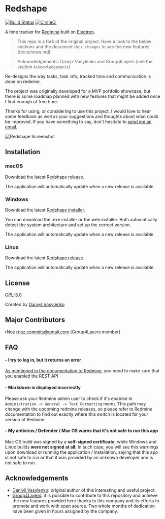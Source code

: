 # Redshape

[![Build Status](https://travis-ci.com/Spring3/redshape.svg?branch=master)](https://travis-ci.com/Spring3/redshape)
[![CircleCI](https://circleci.com/gh/Spring3/redshape/tree/master.svg?style=svg)](https://circleci.com/gh/Spring3/redshape/tree/master)

A time tracker for [Redmine](https://www.redmine.org) built on [Electron](https://github.com/electron/electron).

> This repo is a fork of the original project. Have a look to the below sections and the document `rNoz changes` to see the new features (docs/news.md).
>
> Acknowledgements: Daniyil Vasylenko and Group4Layers (see the section `Acknowledgements`)

Re-designs the way tasks, task info, tracked time and communication is done on redmine.

The project was originally developed for a MVP portfolio showcase, but there is some roadmap planned with new features that might be added once I find enough of free time.

Thanks for using, or considering to use this project. I would love to hear some feedback as well as your suggestions and thoughts about what could be improved. If you have something to say, don't hesitate to [send me an email](mailto:redshape.app@gmail.com).

![Redshape Screenshot](https://user-images.githubusercontent.com/4171202/58926139-bbd6df00-8752-11e9-92bb-ddfdb5bce33d.png)

## Installation

### macOS

Download the latest [Redshape release](https://github.com/Spring3/redshape/releases/latest).

The application will automatically update when a new release is available.

### Windows

Download the latest [Redshape installer](https://github.com/Spring3/redshape/releases).

You can download the .exe installer or the web installer. Both automatically detect the system architecture and set up the correct version.

The application will automatically update when a new release is available.

### Linux

Download the latest [Redshape release](https://github.com/Spring3/redshape/releases/latest).

The application will automatically update when a new release is available.

## License
[GPL-3.0](https://github.com/Spring3/redshape/blob/master/LICENSE.md)

Created by [Daniyil Vasylenko](https://github.com/Spring3)

## Major Contributors

rNoz <rnoz.commits@gmail.com> (Group4Layers member).

## FAQ

#### - I try to log in, but it returns an error
[As mentioned in the documentation to Redmine](https://www.redmine.org/projects/redmine/wiki/Rest_api#Authentication), you need to make sure that you enabled the REST API

#### - Markdown is displayed incorrectly
Please ask your Redmine admin user to check if it's enabled in `Administration -> General -> Text Formatting` menu. This path may change with the upcoming redmine releases, so please refer to Redmine documentation to find out exactly where this switch is located for your version of Redmine

#### - My antivirus / Defender / Mac OS warns that it's not safe to run this app
Mac OS build was signed by a **self-signed certificate**, while Windows and Linux builds **were not signed at all**. In such case, you will see this warnings upon download or running the application / installation, saying that this app is not safe to run or that it was provided by an unknown developer and is not safe to run.

## Acknowledgements

- [Daniyil Vasylenko](redshape.app@gmail.com): original author of this interesting and useful project.
- [Group4Layers](https://www.group4layers.com): it is possible to contribute to this repository and achieve the new features provided here thanks to this company and its efforts to promote and work with open source. Two whole months of dedication have been given in hours assigned by the company.
